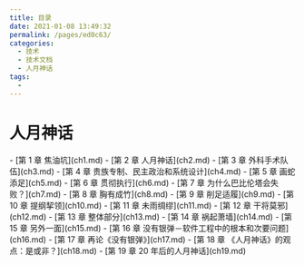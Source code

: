 ```yaml
---
title: 目录
date: 2021-01-08 13:49:32
permalink: /pages/ed0c63/
categories:
  - 技术
  - 技术文档
  - 人月神话
tags:
  - 
---
```

# 人月神话

<div style="margin: 0 auto;">
  <Pictures figure="/cover.jpg" style="width:28%;"  locate="doc-the3m" />
</div>
- [第 1 章 焦油坑](ch1.md)
- [第 2 章 人月神话](ch2.md)
- [第 3 章 外科手术队伍](ch3.md)
- [第 4 章 贵族专制、民主政治和系统设计](ch4.md)
- [第 5 章 画蛇添足](ch5.md)
- [第 6 章 贯彻执行](ch6.md)
- [第 7 章 为什么巴比伦塔会失败？](ch7.md)
- [第 8 章 胸有成竹](ch8.md)
- [第 9 章 削足适履](ch9.md)
- [第 10 章 提纲挈领](ch10.md)
- [第 11 章 未雨绸缪](ch11.md)
- [第 12 章 干将莫邪](ch12.md)
- [第 13 章 整体部分](ch13.md)
- [第 14 章 祸起萧墙](ch14.md)
- [第 15 章 另外一面](ch15.md)
- [第 16 章 没有银弹－软件工程中的根本和次要问题](ch16.md)
- [第 17 章 再论《没有银弹》](ch17.md)
- [第 18 章 《人月神话》的观点：是或非？](ch18.md)
- [第 19 章 20 年后的人月神话](ch19.md)
